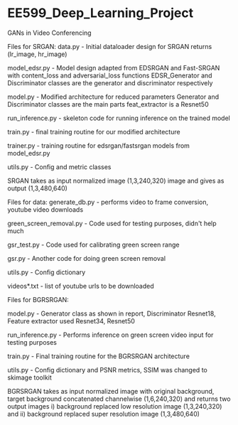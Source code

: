 # EE599_Deep_Learning_Project
GANs in Video Conferencing

Files for SRGAN:
data.py - Initial dataloader design for SRGAN returns (lr_image, hr_image)

model_edsr.py - Model design adapted from EDSRGAN and Fast-SRGAN with content_loss and adversarial_loss functions EDSR_Generator and Discriminator classes are the generator and discriminator respectively

model.py - Modified architecture for reduced parameters Generator and Discriminator classes are the main parts feat_extractor is a Resnet50

run_inference.py - skeleton code for running inference on the trained model

train.py - final training routine for our modified architecture

trainer.py - training routine for edsrgan/fastsrgan models from model_edsr.py

utils.py - Config and metric classes

SRGAN takes as input normalized image (1,3,240,320) image and gives as output (1,3,480,640)

Files for data:
generate_db.py - performs video to frame conversion, youtube video downloads

green_screen_removal.py - Code used for testing purposes, didn't help much

gsr_test.py - Code used for calibrating green screen range

gsr.py - Another code for doing green screen removal

utils.py - Config dictionary

videos*.txt - list of youtube urls to be downloaded

Files for BGRSRGAN:

model.py - Generator class as shown in report, Discriminator Resnet18, Feature extractor used Resnet34, Resnet50

run_inference.py - Performs inference on green screen video input for testing purposes

train.py - Final training routine for the BGRSRGAN architecture

utils.py - Config dictionary and PSNR metrics, SSIM was changed to skimage toolkit

BGRSRGAN takes as input normalized image with original background, target background concatenated channelwise (1,6,240,320) and returns two output images i) background replaced low resolution image (1,3,240,320) and ii) background replaced super resolution image (1,3,480,640)
